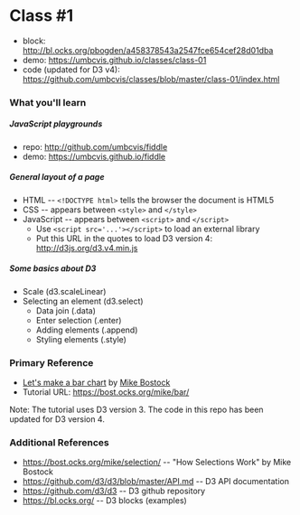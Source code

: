 # Class #1

* block: http://bl.ocks.org/pbogden/a458378543a2547fce654cef28d01dba
* demo: https://umbcvis.github.io/classes/class-01
* code (updated for D3 v4): https://github.com/umbcvis/classes/blob/master/class-01/index.html

### What you'll learn

##### JavaScript playgrounds

* repo: http://github.com/umbcvis/fiddle
* demo: https://umbcvis.github.io/fiddle

##### General layout of a page

* HTML -- ```<!DOCTYPE html>``` tells the browser the document is HTML5
* CSS -- appears between ```<style>``` and ```</style>```
* JavaScript -- appears between ```<script>``` and ```</script>```
    * Use ```<script src='...'></script>``` to load an external library
    * Put this URL in the quotes to load D3 version 4: <http://d3js.org/d3.v4.min.js>

##### Some basics about D3

* Scale (d3.scaleLinear)
* Selecting an element (d3.select)
    * Data join (.data)
    * Enter selection (.enter)
    * Adding elements (.append)
    * Styling elements (.style)

### Primary Reference

* [Let's make a bar chart](https://bost.ocks.org/mike/bar/) by [Mike Bostock](http://bost.ocks.org)
* Tutorial URL: https://bost.ocks.org/mike/bar/

Note: The tutorial uses D3 version 3.  The code in this repo has been updated for D3 version 4.

### Additional References

* https://bost.ocks.org/mike/selection/ -- "How Selections Work" by Mike Bostock
* https://github.com/d3/d3/blob/master/API.md -- D3 API documentation
* https://github.com/d3/d3 -- D3 github repository
* https://bl.ocks.org/ -- D3 blocks (examples)
